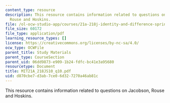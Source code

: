 ```yaml
---
content_type: resource
description: This resource contains information related to questions on Jacobson,
  Rouse and Hoskins.
file: /ol-ocw-studio-app/courses/21a-218j-identity-and-difference-spring-2010/d870cbe7d3ab7ce06d327270a46ab81c_MIT21A_218JS10_q10.pdf
file_size: 60172
file_type: application/pdf
learning_resource_types: []
license: https://creativecommons.org/licenses/by-nc-sa/4.0/
ocw_type: OCWFile
parent_title: Study Materials
parent_type: CourseSection
parent_uid: 06dd9873-e909-1b24-fdfc-bc41e3a95680
resourcetype: Document
title: MIT21A_218JS10_q10.pdf
uid: d870cbe7-d3ab-7ce0-6d32-7270a46ab81c
---
```

This resource contains information related to questions on Jacobson, Rouse and Hoskins.